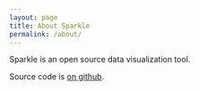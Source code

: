 ```yaml
---
layout: page
title: About Sparkle
permalink: /about/
---
```


Sparkle is an open source data visualization tool.

Source code is [on github](http://github.com/mighdoll/sparkle).

